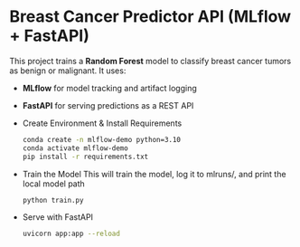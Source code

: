 # Breast Cancer Predictor API (MLflow + FastAPI)

This project trains a **Random Forest** model to classify breast cancer tumors as benign or malignant. It uses:

- **MLflow** for model tracking and artifact logging
- **FastAPI** for serving predictions as a REST API


- Create Environment & Install Requirements
  ``` bash
  conda create -n mlflow-demo python=3.10
  conda activate mlflow-demo
  pip install -r requirements.txt
  ```
  
- Train the Model
  This will train the model, log it to mlruns/, and print the local model path

  ``` bash
  python train.py
  ```
  
- Serve with FastAPI
  ``` bash
  uvicorn app:app --reload
  ```
